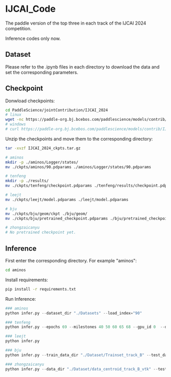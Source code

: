 # IJCAI_Code

The paddle version of the top three in each track of the IJCAI 2024 competition.

Inference codes only now.

## Dataset

Please refer to the .ipynb files in each directory to download the data and set the corresponding parameters.

## Checkpoint

Donwload checkpoints:

``` sh
cd PaddleScience/jointContribution/IJCAI_2024
# linux
wget -nc https://paddle-org.bj.bcebos.com/paddlescience/models/contrib/IJCAI_2024_ckpts.tar.gz
# windows
# curl https://paddle-org.bj.bcebos.com/paddlescience/models/contrib/IJCAI_2024_ckpts.tar.gz
```

Unzip the checkpoints and move them to the corresponding directory:

``` sh
tar -xvzf IJCAI_2024_ckpts.tar.gz

# aminos
mkdir -p ./aminos/Logger/states/
mv ./ckpts/aminos/90.pdparams ./aminos/Logger/states/90.pdparams

# tenfeng
mkdir -p ./results/
mv ./ckpts/tenfeng/checkpoint.pdparams ./tenfeng/results/checkpoint.pdparams

# leejt
mv ./ckpts/leejt/model.pdparams ./leejt/model.pdparams

# bju
mv ./ckpts/bju/geom/ckpt ./bju/geom/
mv ./ckpts/bju/pretrained_checkpoint.pdparams ./bju/pretrained_checkpoint.pdparams

# zhongzaicanyu
# No pretrained checkpoint yet.
```

## Inference

First enter the corresponding directory. For example "aminos":

``` sh
cd aminos
```

Install requirements:

``` sh
pip install -r requirements.txt
```

Run Inference:

``` py
### aminos
python infer.py --dataset_dir "./Datasets" --load_index="90"

### tenfeng
python infer.py --epochs 69 --milestones 40 50 60 65 68 --gpu_id 0  --depth 5 --hidden_dim 256 --num_slices 32 --batch_size 4 --loss_type 'rl2' --submit --log_dir "./results" --training_data_dir "./Dataset/train_track_B_e" --testing_data_dir "./Dataset/Testset_track_B_e"

### leejt
python infer.py

### bju
python infer.py --train_data_dir "./Dataset/Trainset_track_B" --test_data_dir "./Dataset/Testset_track_B/Inference" --info_dir "./Dataset/Testset_track_B/Auxiliary" --ulip_ckpt "./geom/ckpt/checkpoint_pointbert.pdparams"

### zhongzaicanyu
python infer.py --data_dir "./Dataset/data_centroid_track_B_vtk" --test_data_dir "./Dataset/track_B_vtk" --save_dir "./Dataset/data_centroid_track_B_vtk_preprocessed_data"
```
